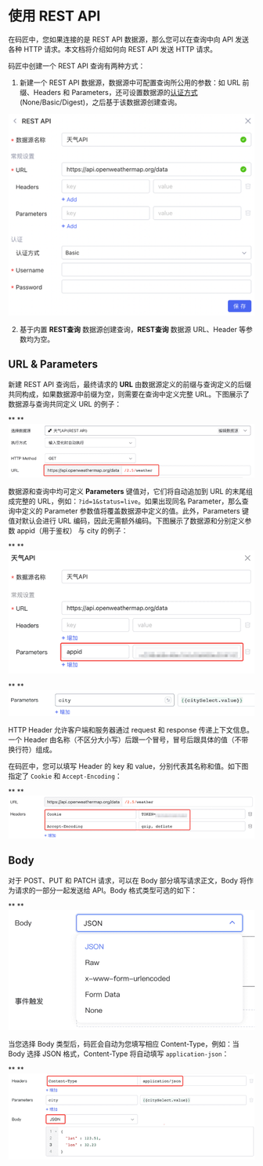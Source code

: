 # 使用 REST API

在码匠中，您如果连接的是 REST API 数据源，那么您可以在查询中向 API 发送各种 HTTP 请求。本文档将介绍如何向 REST API 发送 HTTP 请求。

码匠中创建一个 REST API 查询有两种方式：

1. 新建一个 REST API 数据源，数据源中可配置查询所公用的参数：如 URL 前缀、Headers 和 Parameters，还可设置数据源的[认证方式](https://majiang.co/docs/api/rest-api#%E8%AE%A4%E8%AF%81%E6%96%B9%E5%BC%8F) (None/Basic/Digest)，之后基于该数据源创建查询。

​![](assets/n1-20231002173506-7cyyhgg.png)​

2. 基于内置 **REST查询** 数据源创建查询，**REST查询** 数据源 URL、Header 等参数均为空。

## URL & Parameters

新建 REST API 查询后，最终请求的 **URL** 由数据源定义的前缀与查询定义的后缀共同构成，如果数据源中前缀为空，则需要在查询中定义完整 URL。下图展示了数据源与查询共同定义 URL 的例子：

**       **![URL](assets/URL-20231002173506-w17y43r.png "URL")[           ](https://majiang.co/static/7b7d51a14efc9a9f5db5b4457c3d07c7/21b4d/URL.png)

数据源和查询中均可定义 **Parameters** 键值对，它们将自动追加到 URL 的末尾组成完整的 URL，例如：`?id=1&status=live`​。如果出现同名 Parameter，那么查询中定义的 Parameter 参数值将覆盖数据源中定义的值。此外，Parameters 键值对默认会进行 URL 编码，因此无需额外编码。下图展示了数据源和分别定义参数 appid（用于鉴权） 与 city 的例子：

**       **![parameters](assets/parameters-20231002173506-50v9rf6.png "parameters")[           ](https://majiang.co/static/81a482be62defc0a44c7569ca9f69a51/21b4d/parameters.png)

**       **![city](assets/city-20231002173506-lp2o0fh.png "city")[           ](https://majiang.co/static/208e5a0e1df0a4824410af49f9ca833b/21b4d/city.png)

HTTP Header 允许客户端和服务器通过 request 和 response 传递上下文信息。一个 Header 由名称（不区分大小写）后跟一个冒号，冒号后跟具体的值（不带换行符）组成。

在码匠中，您可以填写 Header 的 key 和 value，分别代表其名称和值。如下图指定了 `Cookie`​ 和 `Accept-Encoding`​：

**       **![cookie](assets/cookie-20231002173506-yukio4k.png "cookie")[           ](https://majiang.co/static/b0f00ed7427bf1106ebb60ff91350d60/21b4d/cookie.png)

## Body

对于 POST、PUT 和 PATCH 请求，可以在 Body 部分填写请求正文，Body 将作为请求的一部分一起发送给 API。Body 格式类型可选的如下：

**       **![body](assets/body-20231002173506-c5f9dkv.png "body")[           ](https://majiang.co/static/d7a8db95cffc571ebd97aa71ff921ac7/84cc5/body.png)

当您选择 Body 类型后，码匠会自动为您填写相应 Content-Type，例如：当 Body 选择 JSON 格式，Content-Type 将自动填写 `application-json`​：

**       **![body2](assets/body2-20231002173506-8vp3upk.png "body2")[           ](https://majiang.co/static/cb84f9e681b2acb1e4658d058501bbd6/21b4d/body2.png)
